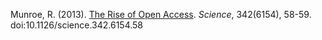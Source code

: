Munroe, R. (2013). [The Rise of Open Access](https://science.sciencemag.org/content/342/6154/58). _Science_, 342(6154), 58-59.
doi:10.1126/science.342.6154.58
